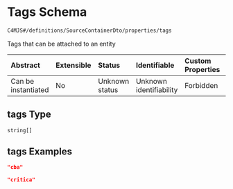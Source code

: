# Tags Schema

```txt
C4MJS#/definitions/SourceContainerDto/properties/tags
```

Tags that can be attached to an entity

| Abstract            | Extensible | Status         | Identifiable            | Custom Properties | Additional Properties | Access Restrictions | Defined In                                                                            |
| :------------------ | :--------- | :------------- | :---------------------- | :---------------- | :-------------------- | :------------------ | :------------------------------------------------------------------------------------ |
| Can be instantiated | No         | Unknown status | Unknown identifiability | Forbidden         | Allowed               | none                | [source-workspace.schema.json\*](source-workspace.schema.json "open original schema") |

## tags Type

`string[]`

## tags Examples

```json
"cba"
```

```json
"critica"
```
